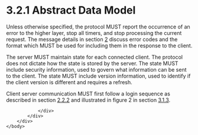 <html dir="LTR" xmlns:mshelp="http://msdn.microsoft.com/mshelp" xmlns:ddue="http://ddue.schemas.microsoft.com/authoring/2003/5" xmlns:xlink="http://www.w3.org/1999/xlink" xmlns:tool="http://www.microsoft.com/tooltip">
    <head>
        <meta http-equiv="Content-Type" content="text/html; CHARSET=utf-8"></meta>
        <meta name="save" content="history"></meta>
        <title>3.2.1 Abstract Data Model</title>
        <xml>
            <mshelp:toctitle title="3.2.1 Abstract Data Model"></mshelp:toctitle>
            <mshelp:rltitle title="[MS-SSAS8]: Abstract Data Model"></mshelp:rltitle>
            <mshelp:keyword index="A" term="8bf97640-40f9-4cee-b72e-680485cc58c9"></mshelp:keyword>
            <mshelp:attr name="DCSext.ContentType" value="open specification"></mshelp:attr>
            <mshelp:attr name="AssetID" value="8bf97640-40f9-4cee-b72e-680485cc58c9"></mshelp:attr>
            <mshelp:attr name="TopicType" value="kbRef"></mshelp:attr>
            <mshelp:attr name="DCSext.Title" value="[MS-SSAS8]: Abstract Data Model" />
        </xml>
    </head>
    <body>
        <div id="header">
            <h1 class="heading">3.2.1 Abstract Data Model</h1>
        </div>
        <div id="mainSection">
            <div id="mainBody">
                <div id="allHistory" class="saveHistory"></div>
                <div id="sectionSection0" class="section" name="collapseableSection">
                    

<p>Unless otherwise specified, the protocol MUST report the
occurrence of an error to the higher layer, stop all timers, and stop
processing the current request. The message details in section <a href="8d2c5acb-eb98-477b-9fe2-c934b19fb018.html">2</a> discuss error codes and
the format which MUST be used for including them in the response to the client.</p>

<p>The server MUST maintain state for each connected client.
The protocol does not dictate how the state is stored by the server. The state
MUST include security information, used to govern what information can be sent
to the client. The state MUST include version information, used to identify if
the client version is different and requires a refresh.</p>

<p>Client server communication MUST first follow a login
sequence as described in section <a href="a3b2287c-c708-4a9c-9300-95fb974ee26b.html">2.2.2</a> and illustrated in
figure 2 in section <a href="ee71829d-94af-40f5-bb94-28853b01af4c.html">3.1.3</a>.</p>


                </div>
            </div>
        </div>
    </body>
</html>